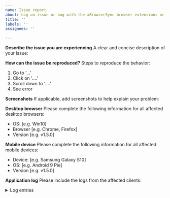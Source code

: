 ```yaml
---
name: Issue report
about: Log an issue or bug with the xBrowserSync browser extensions or mobile app
title: ''
labels: ''
assignees: ''

---
```


<!--
This is the issue tracker for the xBrowserSync browser extensions and mobile app. If you would like to report an issue for the xBrowserSync API, please do so at https://github.com/xbrowsersync/api/issues/.

Alternatively, if you are a user and need to report an issue with a particular xBrowserSync service, please send us a message instead using the contact form at https://www.xbrowsersync.org/#contact.

Before you continue, please check the list of supported browsers/operating systems (https://github.com/xbrowsersync/app/wiki/Supported-browsers-and-operating-systems), known issues (https://github.com/xbrowsersync/app/wiki/Known-issues) and the FAQs (https://www.xbrowsersync.org/#faqs). Please do not create issues for unsupported browsers/platforms. If your issue is already covered in the existing documentation then it will be closed.

** Important note: I do not have time to chase people for information so if the form below is not completed adequately your issue will likely be closed without further consideration. Remember this is FOSS, if you're using it and want a bug to be fixed then do me the courtesy of completing the issue form properly.

Thanks for using xBrowserSync!
-->

**Describe the issue you are experiencing**
A clear and concise description of your issue:

**How can the issue be reproduced?**
Steps to reproduce the behavior:

1. Go to '...'
2. Click on '....'
3. Scroll down to '....'
4. See error

**Screenshots**
If applicable, add screenshots to help explain your problem:

**Desktop browser**
Please complete the following information for all affected desktop browsers:

- OS: [e.g. Win10]
- Browser [e.g. Chrome, Firefox]
- Version [e.g. v1.5.0]

**Mobile device**
Please complete the following information for all affected mobile devices:

- Device: [e.g. Samsung Galaxy S10]
- OS: [e.g. Android 9 Pie]
- Version [e.g. v1.5.0]

**Application log**
Please include the logs from the affected clients:

<details>
<summary>Log entries</summary>

```
Download the Application log from the Settings panel and paste the contents here.
```

</details>
